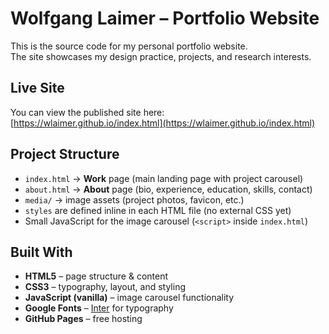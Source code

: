 # Wolfgang Laimer – Portfolio Website

This is the source code for my personal portfolio website.  
The site showcases my design practice, projects, and research interests.

## Live Site
You can view the published site here:  
[https://wlaimer.github.io/index.html](https://wlaimer.github.io/index.html)

## Project Structure
- `index.html` → **Work** page (main landing page with project carousel)  
- `about.html` → **About** page (bio, experience, education, skills, contact)  
- `media/` → image assets (project photos, favicon, etc.)  
- `styles` are defined inline in each HTML file (no external CSS yet)  
- Small JavaScript for the image carousel (`<script>` inside `index.html`)

## Built With
- **HTML5** – page structure & content  
- **CSS3** – typography, layout, and styling  
- **JavaScript (vanilla)** – image carousel functionality  
- **Google Fonts** – [Inter](https://fonts.google.com/specimen/Inter) for typography  
- **GitHub Pages** – free hosting
